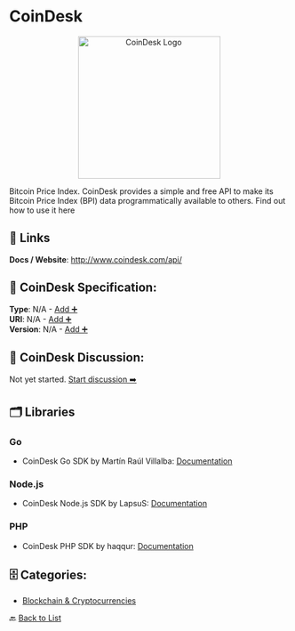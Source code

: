 # CoinDesk
<p align="center">
    <img width="256" src="https://raw.githubusercontent.com/apis-list/apis-list/main/apis/coindesk/logo_256x256.png" alt="CoinDesk Logo"/>
</p>
Bitcoin Price Index. CoinDesk provides a simple and free API to make its Bitcoin Price Index (BPI) data programmatically available to others.  Find out how to use it here

##  🔗 Links
**Docs / Website**: http://www.coindesk.com/api/

## 🧬 CoinDesk Specification:
**Type**: N/A - [Add ➕](https://github.com/apis-list/apis-list/edit/main/apis.yaml#L3678)  
**URI**: N/A - [Add ➕](https://github.com/apis-list/apis-list/edit/main/apis.yaml#L3678)  
**Version**: N/A - [Add ➕](https://github.com/apis-list/apis-list/edit/main/apis.yaml#L3678)

## 💬 CoinDesk Discussion:
Not yet started. [Start discussion ➡️](https://github.com/apis-list/apis-list/discussions/new)

## 🗂️ Libraries
### Go
-  CoinDesk Go SDK by Martín Raúl Villalba: [Documentation](https://github.com/mvillalba/go-coindesk)
### Node.js
- CoinDesk Node.js SDK by LapsuS: [Documentation](https://github.com/erlapso/node-coindesk)
### PHP
- CoinDesk PHP SDK by haqqur: [Documentation](https://github.com/haqqur/php-btconv)


## 🗄️ Categories:
- [Blockchain & Cryptocurrencies](https://github.com/apis-list/apis-list#blockchain--cryptocurrencies-)

🔙  [Back to List](https://github.com/apis-list/apis-list)
